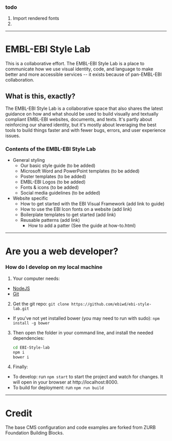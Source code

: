 ### todo

1. Import rendered fonts
2.

---

# EMBL-EBI Style Lab
This is a collaborative effort. The EMBL-EBI Style Lab is a place to communicate how we use visual identity, code, and language to make better and more accessible services -- it exists because of pan-EMBL-EBI collaboration.

## What is this, exactly?
The EMBL-EBI Style Lab is a collaborative space that also shares the latest guidance on how and what should be used to build visually and textually compliant EMBL-EBI websites, documents, and texts. It's partly about reinforcing our shared identity, but it's mostly about leveraging the best tools to build things faster and with fewer bugs, errors, and user experience issues.

### Contents of the EMBL-EBI Style Lab
- General styling
  - Our basic style guide (to be added)
  - Microsoft Word and PowerPoint templates (to be added)
  - Poster templates (to be added)
  - EMBL-EBI Logos  (to be added)
  - Fonts & icons (to be added)
  - Social media guidelines (to be added)
- Website specific
  - How to get started with the EBI Visual Framework (add link to guide)
  - How to use the EBI Icon fonts on a website (add link)
  - Boilerplate templates to get started (add link)
  - Reusable patterns (add link)
    - How to add a patter (See the guide at how-to.html)

---

# Are you a web developer?

### How do I develop on my local machine

1. Your computer needs:
  - [NodeJS](https://nodejs.org/en/)
  - [Git](https://git-scm.com/)
2. Get the git repo: `git clone https://github.com/ebiwd/ebi-style-lab.git`
  - If you've not yet installed bower (you may need to run with sudo): `npm install -g bower`
3. Then open the folder in your command line, and install the needed dependencies:
    ```bash
    cd EBI-Style-lab
    npm i
    bower i
    ```
4. Finally:
  - To develop: run `npm start` to start the project and watch for changes. It will open in your browser at http://localhost:8000.
  - To build for deployment: run `npm run build`

---

# Credit
The base CMS configuration and code examples are forked from ZURB Foundation Building Blocks.

